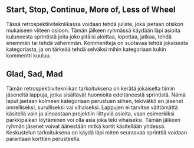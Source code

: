 ## Start, Stop, Continue, More of, Less of Wheel
Tässä retrospektiivitekniikassa voidaan tehdä juliste, joka jaetaan otsikon
mukaiseen viiteen osioon. Tämän jälkeen ryhmässä käydään läpi asioita
kuluneesta sprintistä joita joko pitäisi aloittaa, lopettaa, jatkaa, tehdä
enemmän tai tehdä vähemmän. Kommentteja on suotavaa tehdä jokaisesta
kategoriasta, ja on tärkeää tehdä selväksi mihin kategoriaan kukin kommentti
kuuluu.

## Glad, Sad, Mad
Tämän retrospektiivitekniikan tarkoituksena on kerätä jokaiselta tiimin
jäseneltä lappuja, jotka sisältävät huomioita edeltäneestä sprintistä.
Nämä laput jaetaan kolmeen kategoriaan perustuen siihen, tekivätkö en jäsenet
onnelliseksi, surulliseksi vai vihaiseksi. Lappujen ei tarvitse välttämättä
käsitellä vain ja ainoastaan projektiin liittyviä asioita, vaan esimerkiksi
parkkipaikan löytäminen voi olla asia joka teki vihaiseksi. Tämän jälkeen 
ryhmän jäsenet voivat äänestään mitkä kortit käsitellään yhdessä. Keskustelun
tarkoituksena on käydä läpi miten seuraavaa sprinttiä voidaan parantaan
korttien perusteella.

